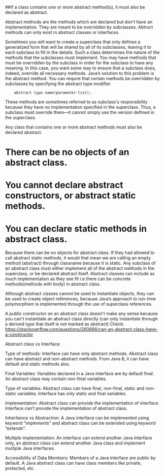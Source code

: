##if a class contains one or more abstract method(s), it must also be declared as abstract.

Abstract methods are the methods which are declared but don't have an implementation.
They are meant to be overridden by subclasses.
Abtrsct methods can only exist in abstract classes or interfaces.



Sometimes you will want to create a superclass that only defines a generalized form that will be shared by all of its
subclasses, leaving it to each subclass to fill in the details. Such a class determines the nature of the methods that
the subclasses must implement.
You may have methods that must be overridden by the subclass in order for the subclass to have any meaning.
In this case, you want some way to ensure that a subclass does, indeed, override all necessary methods. Java’s solution
to this problem is the abstract method.
You can require that certain methods be overridden by subclasses by specifying the abstract type modifier.

        abstract type name(parameter-list);

These methods are sometimes referred to as subclass's responsibility because they have no implementation specified in
the superclass.
Thus, a subclass must override them—it cannot simply use the version defined in the superclass.

Any class that contains one or more abstract methods must also be declared abstract.
# There can be no objects of an abstract class.
# You cannot declare abstract constructors, or abstract static methods.
# You can declare static methods in abstract class.
Because there can be no objects for abstract class. If they had allowed to call abstract static methods,
it would that mean we are calling an empty method (abstract) through classname because it is static.
Any subclass of an abstract class must either implement all of the abstract methods in the superclass,
or be declared abstract itself.
Abstract classes can include as much implementation as they see fit i.e.there can be concrete methods(methods with body)
in abstract class.

Although abstract classes cannot be used to instantiate objects, they can be used to create object references,
because Java’s approach to run-time polymorphism is implemented through the use of superclass references.

A public constructor on an abstract class doesn't make any sense because you can't instantiate an abstract class directly
(can only instantiate through a derived type that itself is not marked as abstract)
Check: https://stackoverflow.com/questions/260666/can-an-abstract-class-have-a-constructor


Abstract class vs Interface:

Type of methods:
Interface can have only abstract methods.
Abstract class can have abstract and non-abstract methods. From Java 8, it can have default and static methods also.

Final Variables:
Variables declared in a Java interface are by default final.
An abstract class may contain non-final variables.

Type of variables:
Abstract class can have final, non-final, static and non-static variables.
Interface has only static and final variables.

Implementation:
Abstract class can provide the implementation of interface.
Interface can’t provide the implementation of abstract class.

Inheritance vs Abstraction:
A Java interface can be implemented using keyword “implements”
and abstract class can be extended using keyword “extends”.

Multiple implementation:
An interface can extend another Java interface only,
an abstract class can extend another Java class and implement multiple Java interfaces.

Accessibility of Data Members:
Members of a Java interface are public by default.
A Java abstract class can have class members like private, protected, etc.
